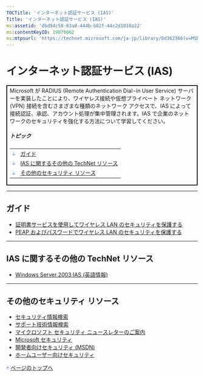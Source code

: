 ```yaml
---
TOCTitle: 'インターネット認証サービス (IAS)'
Title: 'インターネット認証サービス (IAS)'
ms:assetid: 'dbd94c58-83a8-444b-b82f-44c2d1018a22'
ms:contentKeyID: 19870062
ms:mtpsurl: 'https://technet.microsoft.com/ja-jp/library/Dd362366(v=MSDN.10)'
---
```


インターネット認証サービス (IAS)
================================

<p> </p>
<table style="border:1px solid black;" cellpadding="0" cellspacing="0">
<tbody>
<tr>
<td style="border:1px solid black;" colspan="5">
Microsoft が RADIUS (Remote Authentication Dial-in User Service) サーバーを実装したことにより、ワイヤレス接続や仮想プライベート ネットワーク (VPN) 接続を含むさまざまな種類のネットワーク アクセスで、IAS によって接続認証、承認、アカウント処理が集中管理されます。IAS で企業のネットワークのセキュリティを強化する方法について学習してください。
  
##### トピック
  
|                                                                                                                                                                         |                                               |  
|-------------------------------------------------------------------------------------------------------------------------------------------------------------------------|-----------------------------------------------|  
| [<img src="images/dd362366.arrow_px_down(ja-jp,TechNet.10).gif" alt="ガイド" width="7" height="9" />](#eaa)                                | [ガイド](#eaa)                                |  
| [<img src="images/dd362366.arrow_px_down(ja-jp,TechNet.10).gif" alt="IAS に関するその他の TechNet リソース" width="7" height="9" />](#ehb) | [IAS に関するその他の TechNet リソース](#ehb) |  
| [<img src="images/dd362366.arrow_px_down(ja-jp,TechNet.10).gif" alt="その他のセキュリティ リソース" width="7" height="9" />](#emb)         | [その他のセキュリティ リソース](#emb)         |

</td>
</tr>
</tbody>
</table>
 

------------------------------------------------------------------------

ガイド
------

-   [証明書サービスを使用してワイヤレス LAN のセキュリティを保護する](http://www.microsoft.com/japan/technet/security/prodtech/windowsserver2003/pkiwire/swlan.mspx)
-   [PEAP およびパスワードでワイヤレス LAN のセキュリティを保護する](http://www.microsoft.com/japan/technet/security/topics/cryptographyetc/peap_0.mspx)

------------------------------------------------------------------------

IAS に関するその他の TechNet リソース
-------------------------------------

-   [Windows Server 2003 IAS (英語情報)](http://www.microsoft.com/technet/prodtechnol/windowsserver2003/technologies/ias.mspx)

------------------------------------------------------------------------

その他のセキュリティ リソース
-----------------------------

-   [セキュリティ情報検索](http://www.microsoft.com/japan/technet/security/current.aspx)
-   [サポート技術情報検索](http://support.microsoft.com/search/)
-   [マイクロソフト セキュリティ ニュースレターのご案内](http://www.microsoft.com/japan/technet/security/secnews/default.mspx)
-   [Microsoft セキュリティ](http://www.microsoft.com/japan/security/)
-   [開発者向けセキュリティ (MSDN)](http://www.microsoft.com/japan/msdn/security/)
-   [ホームユーザー向けセキュリティ](http://www.microsoft.com/japan/athome/security/default.mspx)

[<img src="images/dd362366.arrow_px_up(ja-jp,TechNet.10).gif" alt="ページのトップへ" width="7" height="9" />](#top) [ページのトップへ](#top)
